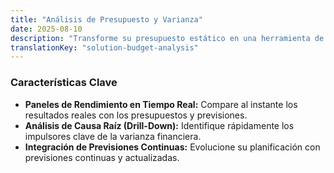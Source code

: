 ```yaml
---
title: "Análisis de Presupuesto y Varianza"
date: 2025-08-10
description: "Transforme su presupuesto estático en una herramienta de gestión dinámica. Le ayudamos a entender el 'porqué' de su rendimiento financiero para correcciones más rápidas."
translationKey: "solution-budget-analysis"
---
```


### Características Clave

* **Paneles de Rendimiento en Tiempo Real:** Compare al instante los resultados reales con los presupuestos y previsiones.
* **Análisis de Causa Raíz (Drill-Down):** Identifique rápidamente los impulsores clave de la varianza financiera.
* **Integración de Previsiones Continuas:** Evolucione su planificación con previsiones continuas y actualizadas.